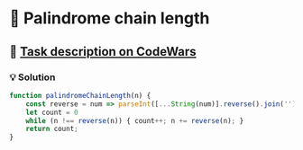 # 📝 Palindrome chain length

## 🔗 [Task description on CodeWars](https://www.codewars.com/kata/525f039017c7cd0e1a000a26)

### 💡 Solution

```javascript
function palindromeChainLength(n) {
    const reverse = num => parseInt([...String(num)].reverse().join(''));
    let count = 0
    while (n !== reverse(n)) { count++; n += reverse(n); }
    return count;
}
```

